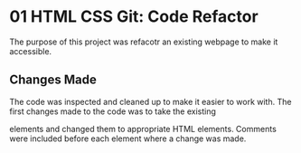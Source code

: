 # 01 HTML CSS Git: Code Refactor

The purpose of this project was refacotr an existing webpage to make it accessible. 

## Changes Made

The code was inspected and cleaned up to make it easier to work with. The first changes made to the code was to take the existing <div> elements and changed them to appropriate HTML elements. Comments were included before each element where a change was made. 

